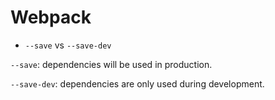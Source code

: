 # Webpack

* `--save` vs `--save-dev`

`--save`: dependencies will be used in production.

`--save-dev`: dependencies are only used during development.